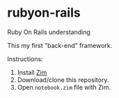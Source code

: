 # rubyon-rails
Ruby On Rails understanding

This my first "back-end" framework.

Instructions:
1. Install [Zim](https://www.zim-wiki.org)
2. Download/clone this repository.
3. Open `notebook.zim` file with Zim.